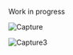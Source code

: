 Work in progress

![Capture](https://github.com/user-attachments/assets/4033d869-0fb5-4c31-ae67-5b1b7f188548)

![Capture3](https://github.com/user-attachments/assets/d9c1aed4-352b-4602-a680-d7d0f4ae0b65)
